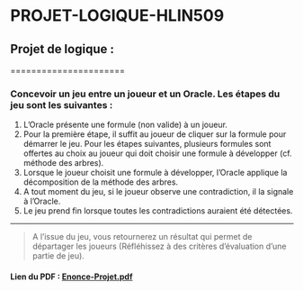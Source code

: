 # PROJET-LOGIQUE-HLIN509
## Projet de logique :
======================

### Concevoir un jeu entre un joueur et un Oracle. Les étapes du jeu sont les suivantes :

1. L’Oracle présente une formule (non valide) à un joueur.
2. Pour la première étape, il suffit au joueur de cliquer sur la formule pour démarrer le jeu. Pour les étapes suivantes, plusieurs formules sont offertes au choix au joueur qui doit choisir une formule à développer (cf. méthode des arbres).
3. Lorsque le joueur choisit une formule à développer, l’Oracle applique la décomposition de la méthode des arbres.
4. A tout moment du jeu, si le joueur observe une contradiction, il la signale à l’Oracle.
5. Le jeu prend fin lorsque toutes les contradictions auraient été détectées.

-----------------
> A l’issue du jeu, vous retournerez un résultat qui permet de départager les joueurs (Réfléhissez à des critères d’évaluation d’une partie de jeu).

#### Lien du PDF : [Enonce-Projet.pdf](https://moodle.umontpellier.fr/pluginfile.php/1252115/mod_resource/content/1/Enonce-Projet.pdf)
